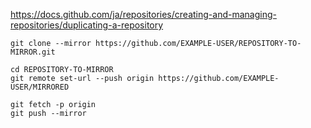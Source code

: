 
https://docs.github.com/ja/repositories/creating-and-managing-repositories/duplicating-a-repository


```console
git clone --mirror https://github.com/EXAMPLE-USER/REPOSITORY-TO-MIRROR.git
```

```console
cd REPOSITORY-TO-MIRROR
git remote set-url --push origin https://github.com/EXAMPLE-USER/MIRRORED
```

```console
git fetch -p origin
git push --mirror
```
